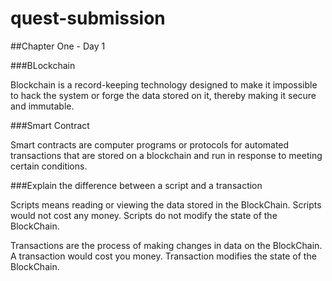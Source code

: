 # quest-submission
##Chapter One - Day 1 

###BLockchain 

Blockchain is a record-keeping technology designed to make it impossible to hack the system or forge the data stored on it, thereby making it secure and immutable.

###Smart Contract

Smart contracts are computer programs or protocols for automated transactions that are stored on a blockchain and run in response to meeting certain conditions. 

###Explain the difference between a script and a transaction

Scripts means reading or viewing the data stored in the BlockChain. Scripts would not cost any money. Scripts do not modify the state of the BlockChain.

Transactions are the process of making changes in data on the BlockChain. A transaction would cost you money. Transaction modifies the state of the BlockChain.
